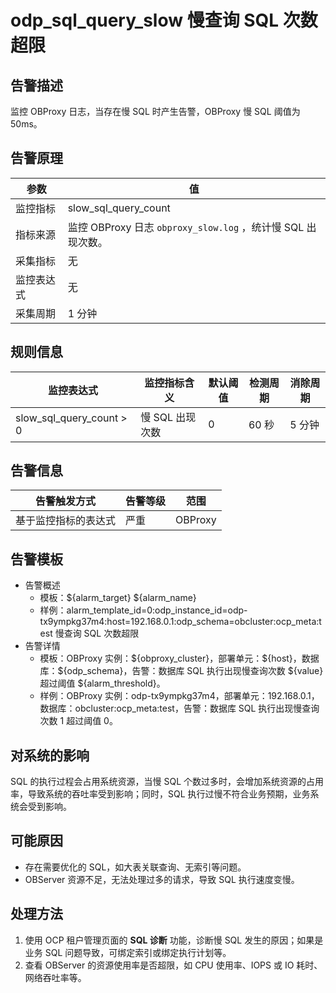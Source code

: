 # odp_sql_query_slow 慢查询 SQL 次数超限

## 告警描述

监控 OBProxy 日志，当存在慢 SQL 时产生告警，OBProxy 慢 SQL 阈值为 50ms。

## 告警原理

|参数|值|
|----|----|
|监控指标|slow_sql_query_count|
|指标来源|监控 OBProxy 日志 `obproxy_slow.log` ，统计慢 SQL 出现次数。|
|采集指标|无|
|监控表达式|无|
|采集周期|1 分钟|

## 规则信息

|监控表达式|监控指标含义|默认阈值|检测周期|消除周期|
|----|-----|-----|-----|-----|
|slow_sql_query_count > 0|慢 SQL 出现次数|0|60 秒|5 分钟|

## 告警信息

|告警触发方式|告警等级|范围|
|------|------|------|
|基于监控指标的表达式|严重|OBProxy|

## 告警模板

* 告警概述
  * 模板：\${alarm_target} \${alarm_name}
  * 样例：alarm_template_id=0:odp_instance_id=odp-tx9ympkg37m4:host=192.168.0.1:odp_schema=obcluster:ocp_meta:test 慢查询 SQL 次数超限
* 告警详情
  * 模板：OBProxy 实例：\${obproxy_cluster}，部署单元：\${host}，数据库：\${odp_schema}，告警：数据库 SQL 执行出现慢查询次数 \${value} 超过阈值 \${alarm_threshold}。
  * 样例：OBProxy 实例：odp-tx9ympkg37m4，部署单元：192.168.0.1，数据库：obcluster:ocp_meta:test，告警：数据库 SQL 执行出现慢查询次数 1 超过阈值 0。

## 对系统的影响

SQL 的执行过程会占用系统资源，当慢 SQL 个数过多时，会增加系统资源的占用率，导致系统的吞吐率受到影响；同时，SQL 执行过慢不符合业务预期，业务系统会受到影响。

## 可能原因

* 存在需要优化的 SQL，如大表关联查询、无索引等问题。
* OBServer 资源不足，无法处理过多的请求，导致 SQL 执行速度变慢。

## 处理方法

1. 使用 OCP 租户管理页面的 **SQL 诊断** 功能，诊断慢 SQL 发生的原因；如果是业务 SQL 问题导致，可绑定索引或绑定执行计划等。
2. 查看 OBServer 的资源使用率是否超限，如 CPU 使用率、IOPS 或 IO 耗时、网络吞吐率等。
